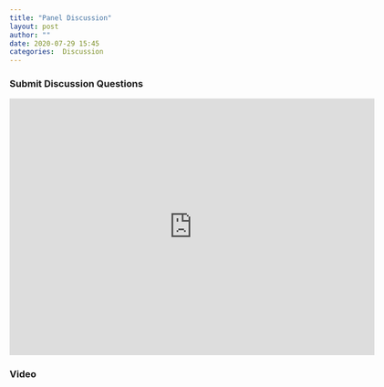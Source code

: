 ```yaml
---
title: "Panel Discussion"
layout: post
author: ""
date: 2020-07-29 15:45
categories:  Discussion
---
```


### Submit Discussion Questions
<iframe src="https://docs.google.com/forms/d/e/1FAIpQLSc7xE6uDLJ0PIZDVVtE_Bm73Ak9NHePs-f08yHA9OJrWIB7xg/viewform?embedded=true" width="640" height="450" frameborder="0" marginheight="0" marginwidth="0">Loading…</iframe>

### Video

